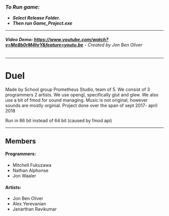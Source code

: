 ### ***To Run game:*** 
- ***Select Release Folder.***
- ***Then run  Game_Project.exe***
---

###### ***Video Demo: https://www.youtube.com/watch?v=Me8b0rM4hrY&feature=youtu.be*** - *Created by Jon Ben Oliver*

---
# Duel
Made by School group Prometheus Studio, team of 5. 
We consist of 3 programmers 2 artists.
We use opengl, specifically glut and glew.
We also use a bit of fmod for sound managing.
Music is not original, however sounds are mostly orginial.
Project done over the span of sept 2017- april 2018

Run in 86 bit instead of 64 bit (caused by fmod api)

---
## Members
 #### Programmers:
   - Mitchell Fukuzawa    
   - Nathan Alphonse
   - Jon Waaler
  #### Artists:
   - Jon Ben Oliver
   - Alex Yerevanian
   - Janarthan Ravikumar
